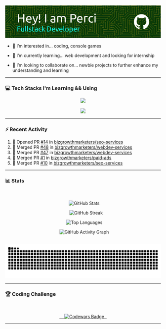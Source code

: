 ![Header](./images/github-header-image.webp)

- 👀 I’m interested in... coding, console games
  
- 🌱 I’m currently learning... web development and looking for internship
  
- 💞️ I’m looking to collaborate on... newbie projects to further enhance my understanding and learning

---


### 💻 Tech Stacks I'm Learning && Using
<p align="center">
  <a href="https://github.com/perci-aceron">
    <img src="https://skillicons.dev/icons?i=html,css,js,typescript,git,github" />
  </a>
</p>

<p align="center">
  <a href="https://github.com/perci-aceron">
    <img src="https://skillicons.dev/icons?i=mongodb,express,react,nodejs,astro"" />
  <a/>
</p>

---

### :zap: Recent Activity

<!--START_SECTION:activity-->
1. 💪 Opened PR [#14](https://github.com/bizgrowthmarketers/seo-services/pull/14) in [bizgrowthmarketers/seo-services](https://github.com/bizgrowthmarketers/seo-services)
2. 🎉 Merged PR [#48](https://github.com/bizgrowthmarketers/webdev-services/pull/48) in [bizgrowthmarketers/webdev-services](https://github.com/bizgrowthmarketers/webdev-services)
3. 🎉 Merged PR [#47](https://github.com/bizgrowthmarketers/webdev-services/pull/47) in [bizgrowthmarketers/webdev-services](https://github.com/bizgrowthmarketers/webdev-services)
4. 🎉 Merged PR [#1](https://github.com/bizgrowthmarketers/paid-ads/pull/1) in [bizgrowthmarketers/paid-ads](https://github.com/bizgrowthmarketers/paid-ads)
5. 🎉 Merged PR [#10](https://github.com/bizgrowthmarketers/seo-services/pull/10) in [bizgrowthmarketers/seo-services](https://github.com/bizgrowthmarketers/seo-services)
<!--END_SECTION:activity-->

---

### :bar_chart: Stats
<div align="center">
  

  <img src="https://github-readme-stats.vercel.app/api?username=perci-aceron&theme=tokyonight&hide_border=false&include_all_commits=true&count_private=false" alt="GitHub Stats"/>

  
  <img src="https://github-readme-streak-stats.herokuapp.com/?user=perci-aceron&theme=tokyonight&hide_border=false" alt="GitHub Streak"/>


  <img src="https://github-readme-stats.vercel.app/api/top-langs/?username=perci-aceron&theme=tokyonight&hide_border=false&include_all_commits=true&count_private=false&layout=compact" alt="Top Languages"/>


  <img src="https://github-readme-activity-graph.vercel.app/graph?username=perci-aceron&theme=tokyo-night" alt="GitHub Activity Graph"/>


  <img src="https://github.com/perci-aceron/perci-aceron/blob/manual-run-output/only-svg/github-contribution-grid-snake-dark.svg" alt="Github Snake"/>


</div>


---


### 🏆 Coding Challenge


<div align="center">
  
  <a href="https://www.codewars.com/users/perci-aceron">
  
    <img src="https://github.r2v.ch/codewars?user=perci-aceron&top_languages=true&hide_clan=true&stroke=%23BB432C&theme=gradient_dark_by_level" alt="Codewars Badge"/>
 
  </a>
  
</div>


---

<!---
perci-aceron/perci-aceron is a ✨ special ✨ repository because its `README.md` (this file) appears on your GitHub profile.
You can click the Preview link to take a look at your changes.
--->
